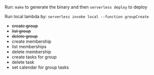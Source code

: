 Run: `make` to generate the binary and then `serverless deploy` to deploy

Run local lambda by: `serverless invoke local --function groupCreate`

* ~~create group~~
* ~~list group~~
* ~~delete group~~
* create membership
* list memberships
* delete membership  
* create tasks for group
* delete task
* set calendar for group tasks